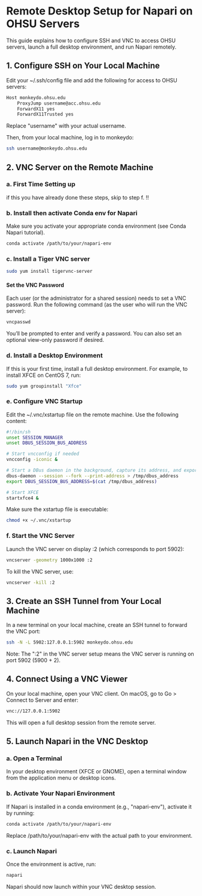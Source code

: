 # Remote Desktop Setup for Napari on OHSU Servers

This guide explains how to configure SSH and VNC to access OHSU servers, launch a full desktop environment, and run Napari remotely.


## 1. Configure SSH on Your Local Machine

Edit your ~/.ssh/config file and add the following for access to OHSU servers:

```bash
Host monkeydo.ohsu.edu
    ProxyJump username@acc.ohsu.edu
    ForwardX11 yes
    ForwardX11Trusted yes

```

Replace "username" with your actual username.

Then, from your local machine, log in to monkeydo:

```bash
ssh username@monkeydo.ohsu.edu
```

## 2.  VNC Server on the Remote Machine

### a. First Time Setting up

if this you have already done these steps, skip to step f. !!

### b. Install then activate Conda env for Napari

Make sure you activate your appropriate conda environment (see Conda Napari tutorial). 

```bash
conda activate /path/to/your/napari-env
```

### c. Install a Tiger VNC server

```bash
sudo yum install tigervnc-server
```

#### Set the VNC Password

Each user (or the administrator for a shared session) needs to set a VNC password. Run the following command (as the user who will run the VNC server):

```bash
vncpasswd
```

You’ll be prompted to enter and verify a password. You can also set an optional view-only password if desired.

### d. Install a Desktop Environment

If this is your first time, install a full desktop environment. For example, to install XFCE on CentOS 7, run:

```bash
sudo yum groupinstall "Xfce"
```

### e. Configure VNC Startup

Edit the ~/.vnc/xstartup file on the remote machine. Use the following content:

```bash
#!/bin/sh
unset SESSION_MANAGER
unset DBUS_SESSION_BUS_ADDRESS

# Start vncconfig if needed
vncconfig -iconic &

# Start a DBus daemon in the background, capture its address, and export it.
dbus-daemon --session --fork --print-address > /tmp/dbus_address
export DBUS_SESSION_BUS_ADDRESS=$(cat /tmp/dbus_address)

# Start XFCE
startxfce4 &
```

Make sure the xstartup file is executable:

```bash
chmod +x ~/.vnc/xstartup
```

### f. Start the VNC Server

Launch the VNC server on display :2 (which corresponds to port 5902):

```bash
vncserver -geometry 1000x1000 :2
```

To kill the VNC server, use:

```bash
vncserver -kill :2
```


## 3. Create an SSH Tunnel from Your Local Machine

In a new terminal on your local machine, create an SSH tunnel to forward the VNC port:

```bash
ssh -N -L 5902:127.0.0.1:5902 monkeydo.ohsu.edu
```

Note: The ":2" in the VNC server setup means the VNC server is running on port 5902 (5900 + 2).


## 4. Connect Using a VNC Viewer

On your local machine, open your VNC client. On macOS, go to Go > Connect to Server and enter:

```bash
vnc://127.0.0.1:5902
```

This will open a full desktop session from the remote server.


## 5. Launch Napari in the VNC Desktop

### a. Open a Terminal

In your desktop environment (XFCE or GNOME), open a terminal window from the application menu or desktop icons.

### b. Activate Your Napari Environment

If Napari is installed in a conda environment (e.g., "napari-env"), activate it by running:

```bash
conda activate /path/to/your/napari-env
```

Replace /path/to/your/napari-env with the actual path to your environment.

### c. Launch Napari

Once the environment is active, run:

```bash
napari
```

Napari should now launch within your VNC desktop session.

